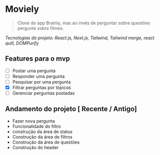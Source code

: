 # Moviely

> Clone do app Brainly, mas ao invés de perguntar sobre questões pergunte sobre filmes.

<i>Tecnologias do projeto: React.js, Next.js, Tailwind, Tailwind merge, react quill, DOMPurify</i>

## Features para o mvp

- [ ] Postar uma pergunta
- [ ] Responder uma pergunta
- [ ] Pesquisar por uma pergunta
- [x] Filtrar perguntas por tópicos
- [ ] Gerenciar perguntas postadas

## Andamento do projeto [ Recente / Antigo]

<ul>
  <li>
    Fazer nova pergunta
  </li>
  <li>
    Funcionalidade do filtro
  </li>
  <li>
    construção da área de status
  </li>
  <li>
    Construção da área de filtros
  </li>
  <li>
    Construção da área de questões
  </li>
  <li>
    Construção do header
  </li>
</ul>
